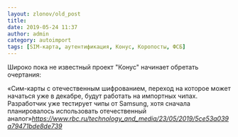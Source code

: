 ```yaml
---
layout: zlonov/old_post
title: 
date: 2019-05-24 11:37
author: admin
category: autoimport
tags: [SIM-карта, аутентификация, Конус, Коропосты, ФСБ]
---
```


Широко пока не известный проект "Конус" начинает обретать очертания:



«Сим-карты с отечественным шифрованием, переход на которое может начаться уже в декабре, будут работать на импортных чипах. Разработчик уже тестирует чипы от Samsung, хотя сначала планировалось использовать отечественный аналог»<cite><a href="https://www.rbc.ru/technology_and_media/23/05/2019/5ce53a039a79471bde8de739">https://www.rbc.ru/technology_and_media/23/05/2019/5ce53a039a79471bde8de739</a></cite>

